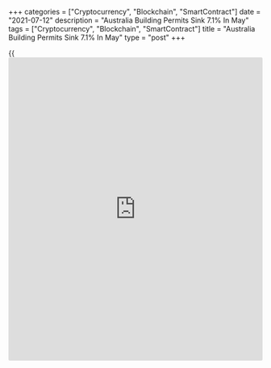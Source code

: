 +++
categories = ["Cryptocurrency", "Blockchain", "SmartContract"]
date = "2021-07-12"
description = "Australia Building Permits Sink 7.1% In May"
tags = ["Cryptocurrency", "Blockchain", "SmartContract"]
title = "Australia Building Permits Sink 7.1% In May"
type = "post"
+++

{{<iframe id="large-banner" src="https://www.bounty.group/#slide=18.0" width="100%" height="600" scrolling="no" style="border: 0px solid rgb(216, 221, 230); border-radius: 3px;">}}

The total number of building permits issued in Australia was down a
seasonally adjusted 7.1 percent on month in May, the Australian Bureau
of Statistics said on Monday - coming in at 20,163.

That matched expectations following the 5.7 percent decline in April.

On a yearly basis, building permits surged 52.7 percent.

Permits for private sector houses sank 10.3 percent on month but climbed
55.2 percent on year to 13,571. Permits for private sector dwellings
excluding houses rose 1.2 percent on month and 53.6 percent on year to
6,374.

The value of total building rose 4.5 percent on month, while the value
of total residential building fell 6.7 percent and the value of non-
residential building rose 28.5 percent.

For comments and feedback [contact](https://www.playgroundfx.com/contact/): editorial@rtt[news](https://www.letsplayfx.com/blog/forex-news-website/).com

[Economic News][1]

 **What parts of the world are seeing the best (and worst) economic
performances lately? Click[here][2] to check out our [Econ Scorecard][2]
and find out! See up-to-the-moment [ranking](https://www.playgroundfx.com/blog/crypto-exchange-ranking/)s for the best and worst
performers in [GDP][2], [unemployment rate][3], [inflation][4] and much
more.**

   1. www.rtt[news](https://www.letsplayfx.com/blog/forex-news-website/).com/Content/EconomicNews.aspx
   2. www.rtt[news](https://www.letsplayfx.com/blog/forex-news-website/).com/economic-scorecard/world-rank/GDP/highest-performance.aspx
   3. www.rtt[news](https://www.letsplayfx.com/blog/forex-news-website/).com/economic-scorecard/world-rank/unemployment-rate/lowest-performance.aspx
   4. www.rtt[news](https://www.letsplayfx.com/blog/forex-news-website/).com/economic-scorecard/world-rank/CPI/highest-performance.aspx